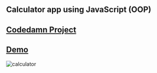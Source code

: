 ## Calculator app using JavaScript (OOP)
## <a href = "https://codedamn.com/project/solution/64249e273ba366000c0b1e2b">Codedamn Project </a>
## <a href= "https://mostafahassan-dev.github.io/Calculator/">Demo </a> 
![calculator](https://user-images.githubusercontent.com/104537380/228973953-85f01271-5218-463a-875a-0a1251e27d66.png)
